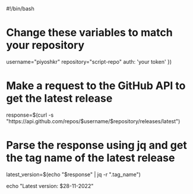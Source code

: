 #!/bin/bash

# Change these variables to match your repository
username="piyoshkr"
repository="script-repo"
   auth: 'your token'
})   
# Make a request to the GitHub API to get the latest release
response=$(curl -s "https://api.github.com/repos/$username/$repository/releases/latest")

# Parse the response using jq and get the tag name of the latest release
latest_version=$(echo "$response" | jq -r ".tag_name")

echo "Latest version: $28-11-2022"


